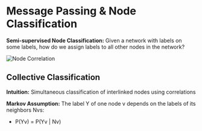 # Message Passing & Node Classification

**Semi-supervised Node Classification:** Given a network with labels on some labels, how do we assign labels to all other nodes in the network?

<img src="https://github.com/zixi-liu/Graphical-Neural-Network/blob/main/Img/node-corr.PNG" alt="Node Correlation"/>

## Collective Classification

**Intuition:** Simultaneous classification of interlinked nodes using correlations

**Markov Assumption:** The label Y of one node v depends on the labels of its neighbors Nvs:
- P(Yv) = P(Yv | Nv)
